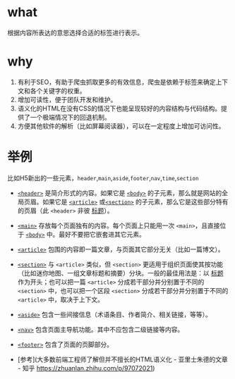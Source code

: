 # what
根据内容所表达的意思选择合适的标签进行表示。

# why
1. 有利于SEO，有助于爬虫抓取更多的有效信息，爬虫是依赖于标签来确定上下文和各个关键字的权重。
2. 增加可读性，便于团队开发和维护。
3. 语义化的HTML在没有CSS的情况下也能呈现较好的内容结构与代码结构。提供了一个极端情况下的回退机制。
4. 方便其他软件的解析（比如屏幕阅读器），可以在一定程度上增加可访问性。

# 举例
比如H5新出的一些元素，`header`,`main`,`aside`,`footer`,`nav`,`time`,`section`

-  [`<header>`](https://developer.mozilla.org/zh-CN/docs/Web/HTML/Element/header) 是简介形式的内容。如果它是 [`<body>`](https://developer.mozilla.org/zh-CN/docs/Web/HTML/Element/body) 的子元素，那么就是网站的全局页眉。如果它是 [`<article>`](https://developer.mozilla.org/zh-CN/docs/Web/HTML/Element/article) 或[`<section>`](https://developer.mozilla.org/zh-CN/docs/Web/HTML/Element/section) 的子元素，那么它是这些部分特有的页眉（此 `<header>` 非彼 [标题](https://developer.mozilla.org/zh-CN/docs/learn/HTML/Introduction_to_HTML/The_head_metadata_in_HTML#%E5%A2%9E%E5%8A%A0%E4%B8%80%E4%B8%AA%E6%A0%87%E9%A2%98)）。
-  [`<main>`](https://developer.mozilla.org/zh-CN/docs/Web/HTML/Element/main) 存放每个页面独有的内容。每个页面上只能用一次 `<main>`，且直接位于 [`<body>`](https://developer.mozilla.org/zh-CN/docs/Web/HTML/Element/body) 中。最好不要把它嵌套进其它元素。
- [`<article>`](https://developer.mozilla.org/zh-CN/docs/Web/HTML/Element/article) 包围的内容即一篇文章，与页面其它部分无关（比如一篇博文）。
- [`<section>`](https://developer.mozilla.org/zh-CN/docs/Web/HTML/Element/section) 与 `<article>` 类似，但 `<section>` 更适用于组织页面使其按功能（比如迷你地图、一组文章标题和摘要）分块。一般的最佳用法是：以 [标题](https://developer.mozilla.org/en-US/Learn/HTML/Howto/Set_up_a_proper_title_hierarchy) 作为开头；也可以把一篇 `<article>` 分成若干部分并分别置于不同的 `<section>` 中，也可以把一个区段 `<section>` 分成若干部分并分别置于不同的 `<article>` 中，取决于上下文。
- [`<aside>`](https://developer.mozilla.org/zh-CN/docs/Web/HTML/Element/aside) 包含一些间接信息（术语条目、作者简介、相关链接，等等）。
- [`<nav>`](https://developer.mozilla.org/zh-CN/docs/Web/HTML/Element/nav) 包含页面主导航功能。其中不应包含二级链接等内容。
- [`<footer>`](https://developer.mozilla.org/zh-CN/docs/Web/HTML/Element/footer) 包含了页面的页脚部分。




- [参考](大多数前端工程师了解但并不擅长的HTML语义化 - 亚里士朱德的文章 - 知乎 https://zhuanlan.zhihu.com/p/97072021)